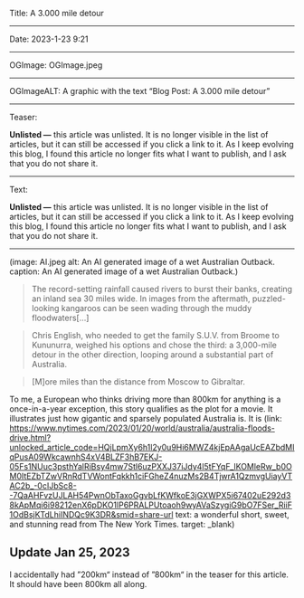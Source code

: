 Title: A 3.000 mile detour

----

Date: 2023-1-23 9:21

----

OGImage: OGImage.jpeg

----

OGImageALT: A graphic with the text “Blog Post: A 3.000 mile detour”

----

Teaser:

**Unlisted —** this article was unlisted. It is no longer visible in the list of articles, but it can still be accessed if you click a link to it. As I keep evolving this blog, I found this article no longer fits what I want to publish, and I ask that you do not share it.

----

Text:

**Unlisted —** this article was unlisted. It is no longer visible in the list of articles, but it can still be accessed if you click a link to it. As I keep evolving this blog, I found this article no longer fits what I want to publish, and I ask that you do not share it.

---

(image: AI.jpeg alt: An AI generated image of a wet Australian Outback. caption: An AI generated image of a wet Australian Outback.)

> The record-setting rainfall caused rivers to burst their banks, creating an inland sea 30 miles wide. In images from the aftermath, puzzled-looking kangaroos can be seen wading through the muddy floodwaters[…]

> Chris English, who needed to get the family S.U.V. from Broome to Kununurra, weighed his options and chose the third: a 3,000-mile detour in the other direction, looping around a substantial part of Australia.

> [M]ore miles than the distance from Moscow to Gibraltar.

To me, a European who thinks driving more than 800km for anything is a once-in-a-year exception, this story qualifies as the plot for a movie. It illustrates just how gigantic and sparsely populated Australia is. It is (link: https://www.nytimes.com/2023/01/20/world/australia/australia-floods-drive.html?unlocked_article_code=HQjLpmXy6h1l2y0u9Hi6MWZ4kjEpAAgaUcEAZbdMIqPusA09WkcawnhS4xV4BLZF3hB7EKJ-05Fs1NUuc3psthYalRiBsy4mw7Stl6uzPXXJ37iJdy4l5tFYqF_lKOMleRw_b0OM0ItEZbTZwVRnRdTVWontFqkkh1ciFGheZ4nuzMs2B4TjwrA1QzmvgUiayVTAC2b_-0cIJbSc8--7QaAHFvzUJLAH54PwnObTaxoGgvbLfKWfkoE3jGXWPX5i67402uE292d38kApMqi6i98212enX6pDKO1lP6PRALPUtoaoh9wyAVaSzygiG9bO7FSer_RiiF1OdBsjKTdLhiINDQc9K3DR&smid=share-url text: a wonderful short, sweet, and stunning read from The New York Times. target: _blank)

## Update Jan 25, 2023
I accidentally had ”200km“ instead of ”800km“ in the teaser for this article. It should have been 800km all along.
